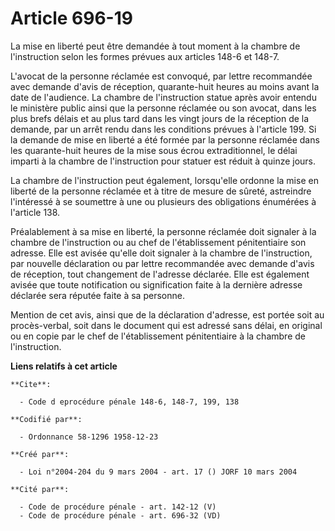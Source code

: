 # Article 696-19

La mise en liberté peut être demandée à tout moment à la chambre de l'instruction selon les formes prévues aux articles 148-6
et 148-7.

L'avocat de la personne réclamée est convoqué, par lettre recommandée avec demande d'avis de réception, quarante-huit heures
au moins avant la date de l'audience. La chambre de l'instruction statue après avoir entendu le ministère public ainsi que la
personne réclamée ou son avocat, dans les plus brefs délais et au plus tard dans les vingt jours de la réception de la
demande, par un arrêt rendu dans les conditions prévues à l'article 199. Si la demande de mise en liberté a été formée par la
personne réclamée dans les quarante-huit heures de la mise sous écrou extraditionnel, le délai imparti à la chambre de
l'instruction pour statuer est réduit à quinze jours.

La chambre de l'instruction peut également, lorsqu'elle ordonne la mise en liberté de la personne réclamée et à titre de
mesure de sûreté, astreindre l'intéressé à se soumettre à une ou plusieurs des obligations énumérées à l'article 138.

Préalablement à sa mise en liberté, la personne réclamée doit signaler à la chambre de l'instruction ou au chef de
l'établissement pénitentiaire son adresse. Elle est avisée qu'elle doit signaler à la chambre de l'instruction, par nouvelle
déclaration ou par lettre recommandée avec demande d'avis de réception, tout changement de l'adresse déclarée. Elle est
également avisée que toute notification ou signification faite à la dernière adresse déclarée sera réputée faite à sa
personne.

Mention de cet avis, ainsi que de la déclaration d'adresse, est portée soit au procès-verbal, soit dans le document qui est
adressé sans délai, en original ou en copie par le chef de l'établissement pénitentiaire à la chambre de l'instruction.

**Liens relatifs à cet article**

	**Cite**:

	  - Code d eprocédure pénale 148-6, 148-7, 199, 138

	**Codifié par**:

	  - Ordonnance 58-1296 1958-12-23

	**Créé par**:

	  - Loi n°2004-204 du 9 mars 2004 - art. 17 () JORF 10 mars 2004

	**Cité par**:

	  - Code de procédure pénale - art. 142-12 (V)
	  - Code de procédure pénale - art. 696-32 (VD)
